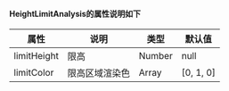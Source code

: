 
#### HeightLimitAnalysis的属性说明如下

| 属性   | 说明              | 类型    | 默认值          |
| ------ | ----------------- | ------- | --------------- |
| limitHeight | 限高 | Number | null           |
| limitColor  | 限高区域渲染色     | Array  | [0, 1, 0]             |
